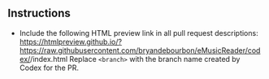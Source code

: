 Instructions
-----------
- Include the following HTML preview link in all pull request descriptions:
  https://htmlpreview.github.io/?https://raw.githubusercontent.com/bryandebourbon/eMusicReader/codex/<branch>/index.html
  Replace `<branch>` with the branch name created by Codex for the PR.
